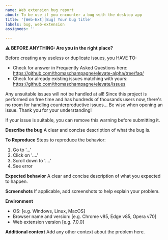 ```yaml
---
name: Web extension bug report
about: To be use if you encounter a bug with the desktop app
title: '[Web-Ext][Bug] Your bug title'
labels: bug, web-extension
assignees: ''

---
```


**⚠ BEFORE ANYTHING: Are you in the right place?**

Before creating any useless or duplicate issues, you HAVE TO:

* Check for answer in Frequently Asked Questions here: https://github.com/thomaschampagne/elevate-alpha/tree/faq/
* Check for already existing issues matching with yours: https://github.com/thomaschampagne/elevate/issues

Any unsuitable issues will not be handled at all! Since this project is performed on free time and has hundreds
of thousands users now, there's no room for handling counterproductive issues... Be wise when opening an issue.
Thank you for your understanding! 

If your issue is suitable, you can remove this warning before submitting it.

**Describe the bug**
A clear and concise description of what the bug is.

**To Reproduce**
Steps to reproduce the behavior:
1. Go to '...'
2. Click on '....'
3. Scroll down to '....'
4. See error

**Expected behavior**
A clear and concise description of what you expected to happen.

**Screenshots**
If applicable, add screenshots to help explain your problem.

**Environment**
 - OS: [e.g. Windows, Linux, MacOS]
 - Browser name and version: [e.g. Chrome v85, Edge v85, Opera v70]
 - Web extension version [e.g. 7.0.0]

**Additional context**
Add any other context about the problem here.

